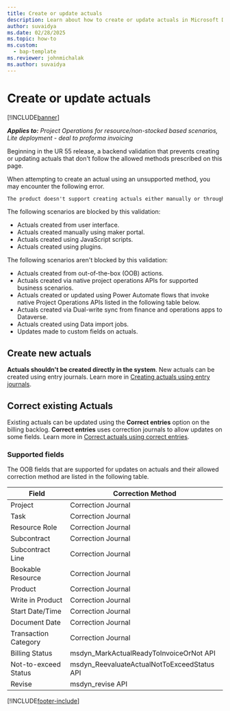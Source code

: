 ```yaml
---
title: Create or update actuals
description: Learn about how to create or update actuals in Microsoft Dynamics 365 Project Operations.
author: suvaidya
ms.date: 02/28/2025
ms.topic: how-to
ms.custom: 
  - bap-template
ms.reviewer: johnmichalak
ms.author: suvaidya
---
```



# Create or update actuals

[!INCLUDE[banner](../includes/banner.md)]

_**Applies to:** Project Operations for resource/non-stocked based scenarios, Lite deployment - deal to proforma invoicing_

Beginning in the UR 55 release, a backend validation that prevents creating or updating actuals that don't follow the allowed methods prescribed on this page. 

When attempting to create an actual using an unsupported method, you may encounter the following error. 

``` txt
The product doesn't support creating actuals either manually or through customizations. Use entry journals to create new actuals and Correct entries update existing actuals. More information is available at https://aka.ms/EntryJournals.
```

The following scenarios are blocked by this validation:

- Actuals created from user interface.
- Actuals created manually using maker portal.
- Actuals created using JavaScript scripts.
- Actuals created using plugins.
   
The following scenarios aren't blocked by this validation:

- Actuals created from out-of-the-box (OOB) actions.
- Actuals created via native project operations APIs for supported business scenarios.
- Actuals created or updated using Power Automate flows that invoke native Project Operations APIs listed in the following table below.
- Actuals created via Dual-write sync from finance and operations apps to Dataverse.
- Actuals created using Data import jobs.
- Updates made to custom fields on actuals.
        
## Create new actuals

**Actuals shouldn't be created directly in the system**. New actuals can be created using entry journals. Learn more in [Creating actuals using entry journals](create-confirm-entry-journals.md). 

## Correct existing Actuals

Existing actuals can be updated using the **Correct entries** option on the billing backlog. **Correct entries** uses correction journals to allow updates on some fields. Learn more in [Correct actuals using correct entries](create-confirm-correction-journals.md).

### Supported fields

The OOB fields that are supported for updates on actuals and their allowed correction method are listed in the following table.

| Field | Correction Method |
|---|---| 
| Project | Correction Journal |
| Task | Correction Journal |
| Resource Role | Correction Journal |
| Subcontract | Correction Journal |
| Subcontract Line | Correction Journal |
| Bookable Resource | Correction Journal |
| Product | Correction Journal |
| Write in Product | Correction Journal |
| Start Date/Time | Correction Journal |
| Document Date | Correction Journal |
| Transaction Category | Correction Journal |
| Billing Status | msdyn_MarkActualReadyToInvoiceOrNot API |
| Not-to-exceed Status | msdyn_ReevaluateActualNotToExceedStatus API |
| Revise | msdyn_revise API |

[!INCLUDE[footer-include](../includes/footer-banner.md)]
